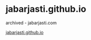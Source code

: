 # jabarjasti.github.io
archived - jabarjasti.com

[jabarjasti.github.io](http://jabarjasti.github.io)
